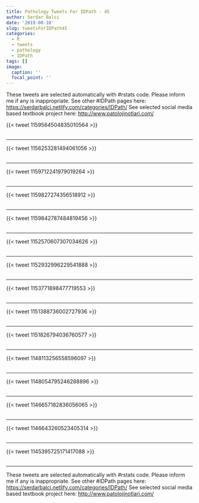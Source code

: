 ```yaml
---
title: Pathology Tweets For IDPath - 45
author: Serdar Balci
date: '2019-08-10'
slug: tweetsForIDPath45
categories:
  - R
  - tweets
  - pathology
  - IDPath
tags: []
image:
  caption: ''
  focal_point: ''
---
```



These tweets are selected automatically with #rstats code. Please inform me if any is inappropriate.
See other #IDPath pages here: https://serdarbalci.netlify.com/categories/IDPath/ 
See selected social media based textbook project here: http://www.patolojinotlari.com/

{{< tweet 1159564504835010564 >}}
<br>
<br>
<hr>
{{< tweet 1156253281494061056 >}}
<br>
<br>
<hr>
{{< tweet 1159712241979019264 >}}
<br>
<br>
<hr>
{{< tweet 1159827274356518912 >}}
<br>
<br>
<hr>
{{< tweet 1159842787484819456 >}}
<br>
<br>
<hr>
{{< tweet 1152570607307034626 >}}
<br>
<br>
<hr>
{{< tweet 1152932996229541888 >}}
<br>
<br>
<hr>
{{< tweet 1153771898477719553 >}}
<br>
<br>
<hr>
{{< tweet 1151388736002727936 >}}
<br>
<br>
<hr>
{{< tweet 1151826794036760577 >}}
<br>
<br>
<hr>
{{< tweet 1148113256558596097 >}}
<br>
<br>
<hr>
{{< tweet 1148054795246288896 >}}
<br>
<br>
<hr>
{{< tweet 1146657182836056065 >}}
<br>
<br>
<hr>
{{< tweet 1146643260523405314 >}}
<br>
<br>
<hr>
{{< tweet 1145395725171417088 >}}
<br>
<br>
<hr>


These tweets are selected automatically with #rstats code. Please inform me if any is inappropriate.
See other #IDPath pages here: https://serdarbalci.netlify.com/categories/IDPath/ 
See selected social media based textbook project here: http://www.patolojinotlari.com/
